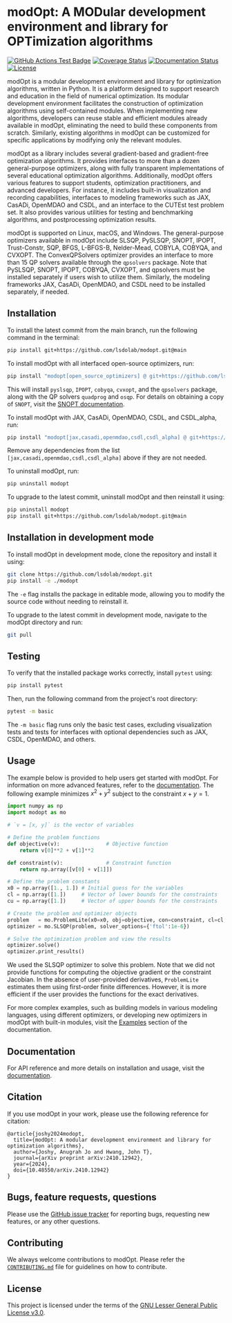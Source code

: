 # modOpt: A MODular development environment and library for OPTimization algorithms

[![GitHub Actions Test Badge](https://github.com/LSDOlab/modopt/actions/workflows/install_test.yml/badge.svg)](https://github.com/LSDOlab/modopt/actions)
[![Coverage Status](https://coveralls.io/repos/github/LSDOlab/modopt/badge.svg?branch=main&kill_cache=1)](https://coveralls.io/github/LSDOlab/modopt?branch=main)
[![Documentation Status](https://readthedocs.org/projects/modopt/badge/?version=latest)](https://modopt.readthedocs.io/en/latest/?badge=main)
[![License](https://img.shields.io/badge/License-GNU_LGPL_v3-blue.svg)](https://www.gnu.org/licenses/lgpl-3.0)

<!---
[![Python](https://img.shields.io/pypi/pyversions/modopt)](https://img.shields.io/pypi/pyversions/modopt)
[![Pypi](https://img.shields.io/pypi/v/modopt)](https://pypi.org/project/modopt/)
[![Pypi version](https://img.shields.io/pypi/v/modopt)](https://pypi.org/project/modopt/)
[![Forks](https://img.shields.io/github/forks/LSDOlab/modopt.svg)](https://github.com/LSDOlab/modopt/network)
[![Issues](https://img.shields.io/github/issues/LSDOlab/modopt.svg)](https://github.com/LSDOlab/modopt/issues) -->

modOpt is a modular development environment and library for optimization
algorithms, written in Python.
It is a platform designed to support research and education
in the field of numerical optimization.
Its modular development environment facilitates the construction of 
optimization algorithms using self-contained modules.
When implementing new algorithms, developers can reuse stable and efficient modules 
already available in modOpt, eliminating the need to build these components from scratch. 
Similarly, existing algorithms in modOpt can be customized for specific applications
by modifying only the relevant modules.

modOpt as a library includes several gradient-based and gradient-free optimization algorithms.
It provides interfaces to more than a dozen general-purpose optimizers, 
along with fully transparent implementations of several educational optimization algorithms.
Additionally, modOpt offers various features to support students, optimization practitioners, 
and advanced developers.
For instance, it includes built-in visualization and recording capabilities, 
interfaces to modeling frameworks such as JAX, CasADi, OpenMDAO and CSDL, and
an interface to the CUTEst test problem set.
It also provides various utilities for testing and benchmarking algorithms, 
and postprocessing optimization results.

modOpt is supported on Linux, macOS, and Windows.
The general-purpose optimizers available in modOpt include SLSQP, PySLSQP,
SNOPT, IPOPT, Trust-Constr, SQP, BFGS, L-BFGS-B, Nelder-Mead, COBYLA, COBYQA, and CVXOPT.
The ConvexQPSolvers optimizer provides an interface to more than 15 QP solvers
available through the `qpsolvers` package.
Note that PySLSQP, SNOPT, IPOPT, COBYQA, CVXOPT, and qpsolvers must be 
installed separately if users wish to utilize them.
Similarly, the modeling frameworks JAX, CasADi, OpenMDAO, and CSDL 
need to be installed separately, if needed.

## Installation

To install the latest commit from the main branch, run the following command in the terminal:
```sh
pip install git+https://github.com/lsdolab/modopt.git@main
```

To install modOpt with all interfaced open-source optimizers, run:
```sh
pip install "modopt[open_source_optimizers] @ git+https://github.com/lsdolab/modopt.git@main"
```
This will install `pyslsqp`, `IPOPT`, `cobyqa`, `cvxopt`, and the `qpsolvers` package,
along with the QP solvers `quadprog` and `osqp`.
For details on obtaining a copy of `SNOPT`, visit the 
[SNOPT documentation](https://modopt.readthedocs.io/en/latest/src/performant_algs/snopt.html).

To install modOpt with JAX, CasADi, OpenMDAO, CSDL, and CSDL_alpha, run:
```sh
pip install "modopt[jax,casadi,openmdao,csdl,csdl_alpha] @ git+https://github.com/lsdolab/modopt.git@main"
```
Remove any dependencies from the list `[jax,casadi,openmdao,csdl,csdl_alpha]` above if they are not needed.

To uninstall modOpt, run:
```sh
pip uninstall modopt
```

To upgrade to the latest commit, uninstall modOpt and then reinstall it using:
```sh
pip uninstall modopt
pip install git+https://github.com/lsdolab/modopt.git@main
```

## Installation in development mode

To install modOpt in development mode, clone the repository and install it using:
```sh
git clone https://github.com/lsdolab/modopt.git
pip install -e ./modopt
```
The `-e` flag installs the package in editable mode, 
allowing you to modify the source code without needing to reinstall it.

To upgrade to the latest commit in development mode, navigate to the modOpt directory and run:
```sh
git pull
```

## Testing
To verify that the installed package works correctly, install `pytest` using:
```sh
pip install pytest
```
Then, run the following command from the project's root directory:
```sh
pytest -m basic
```
The `-m basic` flag runs only the basic test cases, excluding
visualization tests and tests for interfaces with
optional dependencies such as JAX, CSDL, OpenMDAO, and others.

## Usage 

The example below is provided to help users get started with modOpt.
For information on more advanced features, refer to the 
[documentation](https://modopt.readthedocs.io/).
The following example minimizes $x^2 + y^2$ subject to
the constraint $x + y = 1$.

```python
import numpy as np
import modopt as mo

# `v = [x, y]` is the vector of variables

# Define the problem functions
def objective(v):               # Objective function
    return v[0]**2 + v[1]**2

def constraint(v):              # Constraint function
    return np.array([v[0] + v[1]])

# Define the problem constants
x0 = np.array([1., 1.]) # Initial guess for the variables
cl = np.array([1.])     # Vector of lower bounds for the constraints
cu = np.array([1.])     # Vector of upper bounds for the constraints

# Create the problem and optimizer objects
problem   = mo.ProblemLite(x0=x0, obj=objective, con=constraint, cl=cl, cu=cu)
optimizer = mo.SLSQP(problem, solver_options={'ftol':1e-6})

# Solve the optimization problem and view the results
optimizer.solve()
optimizer.print_results()
```

We used the SLSQP optimizer to solve this problem.
Note that we did not provide functions for computing the objective gradient
or the constraint Jacobian.
In the absence of user-provided derivatives, `ProblemLite` estimates them
using first-order finite differences.
However, it is more efficient if the user provides the functions for the exact derivatives.

For more complex examples, such as building models in various modeling languages, using different optimizers,
or developing new optimizers in modOpt with built-in modules,
visit the [Examples](https://modopt.readthedocs.io/en/latest/src/examples.html)
section of the documentation.

## Documentation
For API reference and more details on installation and usage, visit the [documentation](https://modopt.readthedocs.io/).

## Citation
If you use modOpt in your work, please use the following reference for citation:

```
@article{joshy2024modopt,
  title={modOpt: A modular development environment and library for optimization algorithms},
  author={Joshy, Anugrah Jo and Hwang, John T},
  journal={arXiv preprint arXiv:2410.12942},
  year={2024},
  doi={10.48550/arXiv.2410.12942}
}
```

## Bugs, feature requests, questions
Please use the [GitHub issue tracker](https://github.com/LSDOlab/modopt/issues) 
for reporting bugs, requesting new features, or any other questions.

## Contributing
We always welcome contributions to modOpt. 
Please refer the [`CONTRIBUTING.md`](https://github.com/LSDOlab/modopt/blob/main/CONTRIBUTING.md) 
file for guidelines on how to contribute.

## License
This project is licensed under the terms of the [GNU Lesser General Public License v3.0](https://github.com/LSDOlab/modopt/blob/main/LICENSE.txt).
